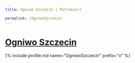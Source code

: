 ```yaml
---
title: Ogniwo Szczecin | Patromierz

permalink: /OgniwoSzczecin
---
```


# [Ogniwo Szczecin](https://patronite.pl/OgniwoSzczecin)

{% include profile.md name="OgniwoSzczecin" prefix="o" %}
